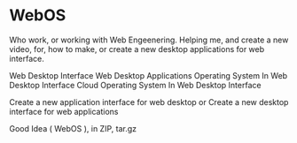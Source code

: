 WebOS
=====
Who work, or working with Web Engeenering. 
Helping me, and create a new video, for, how to make, or create a new desktop applications for web interface. 

Web Desktop Interface
Web Desktop Applications
Operating System In Web Desktop Interface
Cloud Operating System In Web Desktop Interface 

Create a new application interface for web desktop
or 
Create a new desktop interface for web applications

Good Idea ( WebOS ), in ZIP, tar.gz
